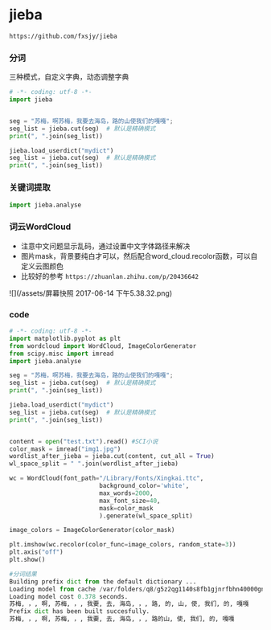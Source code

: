 # jieba

```
https://github.com/fxsjy/jieba
```

### 分词

三种模式，自定义字典，动态调整字典

```py
# -*- coding: utf-8 -*-
import jieba


seg = "苏梅，啊苏梅，我要去海岛，路的山使我们的嘎嘎";
seg_list = jieba.cut(seg)  # 默认是精确模式
print(", ".join(seg_list))

jieba.load_userdict("mydict")
seg_list = jieba.cut(seg)  # 默认是精确模式
print(", ".join(seg_list))
```

### 关键词提取

```py
import jieba.analyse
```

### 词云WordCloud

* 注意中文问题显示乱码，通过设置中文字体路径来解决
* 图片mask，背景要纯白才可以，然后配合word\_cloud.recolor函数，可以自定义云图颜色
* 比较好的参考 `https://zhuanlan.zhihu.com/p/20436642`

![](/assets/屏幕快照 2017-06-14 下午5.38.32.png)

### code

```py
# -*- coding: utf-8 -*-
import matplotlib.pyplot as plt
from wordcloud import WordCloud, ImageColorGenerator
from scipy.misc import imread
import jieba.analyse

seg = "苏梅，啊苏梅，我要去海岛，路的山使我们的嘎嘎";
seg_list = jieba.cut(seg)  # 默认是精确模式
print(", ".join(seg_list))

jieba.load_userdict("mydict")
seg_list = jieba.cut(seg)  # 默认是精确模式
print(", ".join(seg_list))


content = open("test.txt").read() #SCI小说
color_mask = imread("img1.jpg")
wordlist_after_jieba = jieba.cut(content, cut_all = True)
wl_space_split = " ".join(wordlist_after_jieba)

wc = WordCloud(font_path="/Library/Fonts/Xingkai.ttc",
                         background_color='white',
                         max_words=2000,
                         max_font_size=40,
                         mask=color_mask
                         ).generate(wl_space_split)

image_colors = ImageColorGenerator(color_mask)

plt.imshow(wc.recolor(color_func=image_colors, random_state=3))
plt.axis("off")
plt.show()
```

```py
#分词结果
Building prefix dict from the default dictionary ...
Loading model from cache /var/folders/q8/g5z2qg1140s8fb1gjnrfbhn40000gn/T/jieba.cache
Loading model cost 0.378 seconds.
苏梅, ，, 啊, 苏梅, ，, 我要, 去, 海岛, ，, 路, 的, 山, 使, 我们, 的, 嘎嘎
Prefix dict has been built succesfully.
苏梅, ，, 啊, 苏梅, ，, 我要, 去, 海岛, ，, 路的山, 使, 我们, 的, 嘎嘎
```



